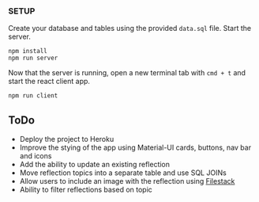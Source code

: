 

### SETUP

Create your database and tables using the provided `data.sql` file. Start the server.

```
npm install
npm run server
```

Now that the server is running, open a new terminal tab with `cmd + t` and start the react client app.

```
npm run client
```



## ToDo

- Deploy the project to Heroku
- Improve the stying of the app using Material-UI cards, buttons, nav bar and icons
- Add the ability to update an existing reflection
- Move reflection topics into a separate table and use SQL JOINs
- Allow users to include an image with the reflection using [Filestack](https://www.filestack.com/)
- Ability to filter reflections based on topic
